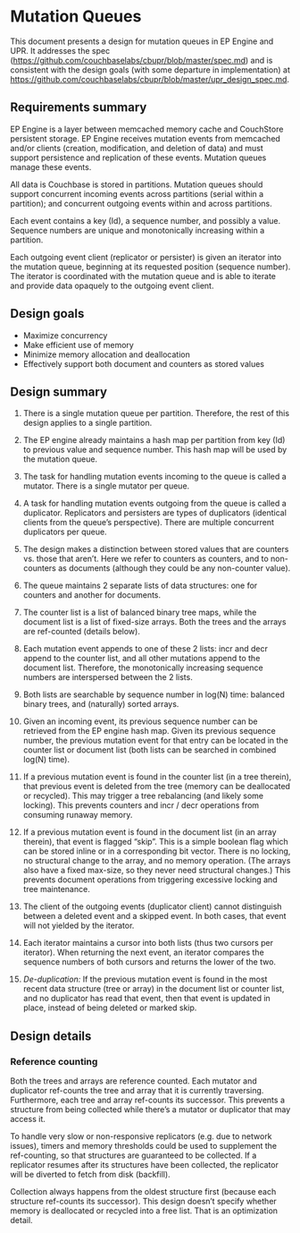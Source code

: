 # Mutation Queues

This document presents a design for mutation queues in EP Engine and UPR.  It addresses the spec (https://github.com/couchbaselabs/cbupr/blob/master/spec.md) and is consistent with the design goals (with some departure in implementation) at https://github.com/couchbaselabs/cbupr/blob/master/upr_design_spec.md.

## Requirements summary

EP Engine is a layer between memcached memory cache and CouchStore persistent storage.  EP Engine receives mutation events from memcached and/or clients (creation, modification, and deletion of data) and must support persistence and replication of these events.  Mutation queues manage these events.

All data is Couchbase is stored in partitions.  Mutation queues should support concurrent incoming events across partitions (serial within a partition); and concurrent outgoing events within and across partitions.

Each event contains a key (Id), a sequence number, and possibly a value.  Sequence numbers are unique and monotonically increasing within a partition.

Each outgoing event client (replicator or persister) is given an iterator into the mutation queue, beginning at its requested position (sequence number).  The iterator is coordinated with the mutation queue and is able to iterate and provide data opaquely to the outgoing event client.

## Design goals

* Maximize concurrency
* Make efficient use of memory
* Minimize memory allocation and deallocation
* Effectively support both document and counters as stored values

## Design summary

1. There is a single mutation queue per partition.  Therefore, the rest of this design applies to a single partition.

1. The EP engine already maintains a hash map per partition from key (Id) to previous value and sequence number.  This hash map will be used by the mutation queue.

1. The task for handling mutation events incoming to the queue is called a mutator.  There is a single mutator per queue.

1. A task for handling mutation events outgoing from the queue is called a duplicator.  Replicators and persisters are types of duplicators (identical clients from the queue’s perspective).  There are multiple concurrent duplicators per queue.

1. The design makes a distinction between stored values that are counters vs. those that aren’t. Here we refer to counters as counters, and to non-counters as documents (although they could be any non-counter value).

1. The queue maintains 2 separate lists of data structures: one for counters and another for documents.

1. The counter list is a list of balanced binary tree maps, while the document list is a list of fixed-size arrays.  Both the trees and the arrays are ref-counted (details below).

1. Each mutation event appends to one of these 2 lists: incr and decr append to the counter list, and all other mutations append to the document list.  Therefore, the monotonically increasing sequence numbers are interspersed between the 2 lists.

1. Both lists are searchable by sequence number in log(N) time: balanced binary trees, and (naturally) sorted arrays.

1. Given an incoming event, its previous sequence number can be retrieved from the EP engine hash map.  Given its previous sequence number, the previous mutation event for that entry can be located in the counter list or document list (both lists can be searched in combined log(N) time).

1. If a previous mutation event is found in the counter list (in a tree therein), that previous event is deleted from the tree (memory can be deallocated or recycled).  This may trigger a tree rebalancing (and likely some locking).  This prevents counters and incr / decr operations from consuming runaway memory.

1. If a previous mutation event is found in the document list (in an array therein), that event is flagged “skip”.  This is a simple boolean flag which can be stored inline or in a corresponding bit vector.  There is no locking, no structural change to the array, and no memory operation.  (The arrays also have a fixed max-size, so they never need structural changes.)  This prevents document operations from triggering excessive locking and tree maintenance.

1. The client of the outgoing events (duplicator client) cannot distinguish between a deleted event and a skipped event.  In both cases, that event will not yielded by the iterator.

1. Each iterator maintains a cursor into both lists (thus two cursors per iterator).  When returning the next event, an iterator compares the sequence numbers of both cursors and returns the lower of the two.

1. *De-duplication:* If the previous mutation event is found in the most recent data structure (tree or array) in the document list or counter list, and no duplicator has read that event, then that event is updated in place, instead of being deleted or marked skip.

## Design details
### Reference counting

Both the trees and arrays are reference counted.  Each mutator and duplicator ref-counts the tree and array that it is currently traversing.  Furthermore, each tree and array ref-counts its successor.  This prevents a structure from being collected while there’s a mutator or duplicator that may access it.

To handle very slow or non-responsive replicators (e.g. due to network issues), timers and memory thresholds could be used to supplement the ref-counting, so that structures are guaranteed to be collected.  If a replicator resumes after its structures have been collected, the replicator will be diverted to fetch from disk (backfill).

Collection always happens from the oldest structure first (because each structure ref-counts its successor).  This design doesn’t specify whether memory is deallocated or recycled into a free list.  That is an optimization detail.
